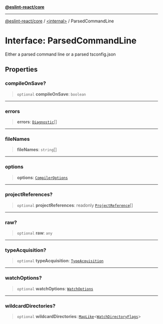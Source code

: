 [**@eslint-react/core**](../../README.md)

***

[@eslint-react/core](../../README.md) / [\<internal\>](../README.md) / ParsedCommandLine

# Interface: ParsedCommandLine

Either a parsed command line or a parsed tsconfig.json

## Properties

### compileOnSave?

> `optional` **compileOnSave**: `boolean`

***

### errors

> **errors**: [`Diagnostic`](Diagnostic.md)[]

***

### fileNames

> **fileNames**: `string`[]

***

### options

> **options**: [`CompilerOptions`](CompilerOptions.md)

***

### projectReferences?

> `optional` **projectReferences**: readonly [`ProjectReference`](ProjectReference.md)[]

***

### raw?

> `optional` **raw**: `any`

***

### typeAcquisition?

> `optional` **typeAcquisition**: [`TypeAcquisition`](TypeAcquisition.md)

***

### watchOptions?

> `optional` **watchOptions**: [`WatchOptions`](WatchOptions.md)

***

### wildcardDirectories?

> `optional` **wildcardDirectories**: [`MapLike`](MapLike.md)\<[`WatchDirectoryFlags`](../enumerations/WatchDirectoryFlags.md)\>
